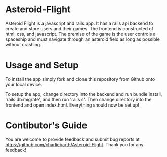 # Asteroid-Flight

Asteroid Flight is a javascript and rails app. It has a rails api backend to create and store users and their games. The frontend is constructed of html, css, and javascript. The premise of the game is the user controls a spaceship and must navigate through an asteroid field as long as possible without crashing.

# Usage and Setup

To install the app simply fork and clone this repository from Github onto your local device.

To setup the app, change directory into the backend and run bundle install, 'rails db:migrate', and then run 'rails s'. Then change directory into the frontend and open index.html. Everything should now be set up!

# Contibutor's Guide

You are welcome to provide feedback and submit bug reports at https://github.com/charliebarth/Asteroid-Flight. Thank you for any feedback!